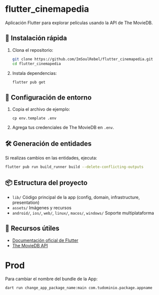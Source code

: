 # flutter_cinemapedia

Aplicación Flutter para explorar películas usando la API de The MovieDB.

## 🚀 Instalación rápida

1. Clona el repositorio:
   ```sh
   git clone https://github.com/ImSoulRebel/flutter_cinemapedia.git
   cd flutter_cinemapedia
   ```
2. Instala dependencias:
   ```sh
   flutter pub get
   ```

## 🔑 Configuración de entorno

1. Copia el archivo de ejemplo:
   ```
   cp env.template .env
   ```
2. Agrega tus credenciales de The MovieDB en `.env`.

## 🛠️ Generación de entidades

Si realizas cambios en las entidades, ejecuta:

```sh
flutter pub run build_runner build --delete-conflicting-outputs
```

## 📦 Estructura del proyecto

- `lib/` Código principal de la app (config, domain, infrastructure, presentation)
- `assets/` Imágenes y recursos
- `android/`, `ios/`, `web/`, `linux/`, `macos/`, `windows/` Soporte multiplataforma

## 📄 Recursos útiles

- [Documentación oficial de Flutter](https://flutter.dev/docs)
- [The MovieDB API](https://developers.themoviedb.org/3)

# Prod

Para cambiar el nombre del bundle de la App:

```
dart run change_app_package_name:main com.tudominio.package.appname
```
